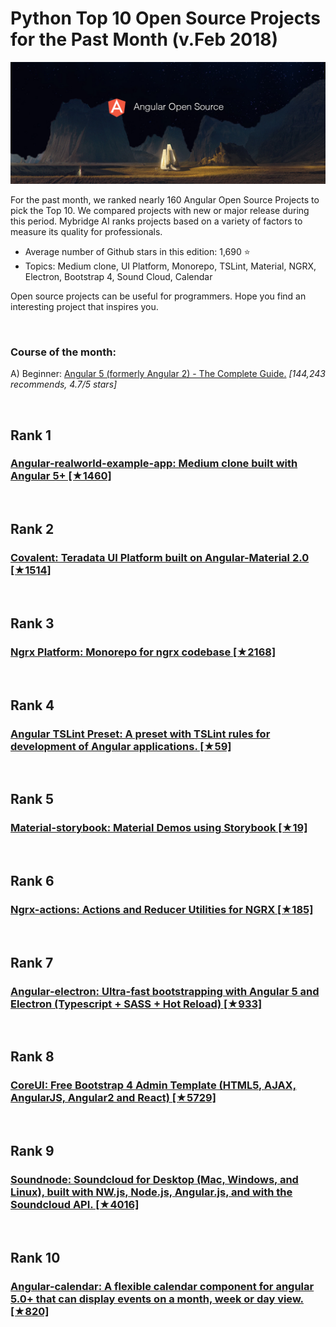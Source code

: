 # Python Top 10 Open Source Projects for the Past Month (v.Feb 2018)

<img src="feb-angular-open-source.png" width="800" alt="Mybridge"></a>

For the past month, we ranked nearly 160 Angular Open Source Projects to pick the Top 10. 
We compared projects with new or major release during this period. Mybridge AI ranks projects based on a variety of factors to measure its quality for professionals.

* Average number of Github stars in this edition: 1,690 ⭐️
* Topics: Medium clone, UI Platform, Monorepo, TSLint, Material, NGRX, Electron, Bootstrap 4, Sound Cloud, Calendar

Open source projects can be useful for programmers. Hope you find an interesting project that inspires you.

<br>

### Course of the month:

A) Beginner: [Angular 5 (formerly Angular 2) - The Complete Guide.](http://bit.ly/2D82uW8) _[144,243 recommends, 4.7/5 stars]_

<br>

## Rank 1
### [Angular-realworld-example-app: Medium clone built with Angular 5+ [★1460]](https://github.com/gothinkster/angular-realworld-example-app?utm_source=mybridge&utm_medium=blog&utm_campaign=read_more)


<br>

## Rank 2
### [Covalent: Teradata UI Platform built on Angular-Material 2.0 [★1514]](https://github.com/teradata/covalent?utm_source=mybridge&utm_medium=blog&utm_campaign=read_more)


<br>

## Rank 3
### [Ngrx Platform: Monorepo for ngrx codebase [★2168]](https://github.com/ngrx/platform?utm_source=mybridge&utm_medium=blog&utm_campaign=read_more)


<br>

## Rank 4
### [Angular TSLint Preset: A preset with TSLint rules for development of Angular applications. [★59]](https://github.com/mgechev/tslint-angular?utm_source=mybridge&utm_medium=blog&utm_campaign=read_more)


<br>

## Rank 5
### [Material-storybook: Material Demos using Storybook [★19]](https://github.com/amcdnl/material-storybook?utm_source=mybridge&utm_medium=blog&utm_campaign=read_more)


<br>

## Rank 6
### [Ngrx-actions: Actions and Reducer Utilities for NGRX [★185]](https://github.com/amcdnl/ngrx-actions?utm_source=mybridge&utm_medium=blog&utm_campaign=read_more)


<br>

## Rank 7
### [Angular-electron: Ultra-fast bootstrapping with Angular 5 and Electron (Typescript + SASS + Hot Reload) [★933]](https://github.com/maximegris/angular-electron?utm_source=mybridge&utm_medium=blog&utm_campaign=read_more)


<br>

## Rank 8
### [CoreUI: Free Bootstrap 4 Admin Template (HTML5, AJAX, AngularJS, Angular2 and React) [★5729]](https://github.com/mrholek/CoreUI-Free-Bootstrap-Admin-Template?utm_source=mybridge&utm_medium=blog&utm_campaign=read_more)


<br>

## Rank 9
### [Soundnode: Soundcloud for Desktop (Mac, Windows, and Linux), built with NW.js, Node.js, Angular.js, and with the Soundcloud API. [★4016]](https://github.com/Soundnode/soundnode-app?utm_source=mybridge&utm_medium=blog&utm_campaign=read_more)


<br>

## Rank 10
### [Angular-calendar: A flexible calendar component for angular 5.0+ that can display events on a month, week or day view. [★820]](https://github.com/mattlewis92/angular-calendar?utm_source=mybridge&utm_medium=blog&utm_campaign=read_more)
